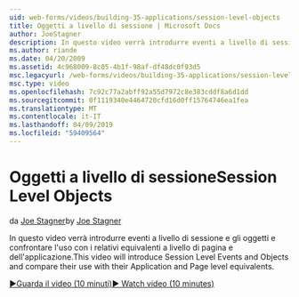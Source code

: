 ```yaml
---
uid: web-forms/videos/building-35-applications/session-level-objects
title: Oggetti a livello di sessione | Microsoft Docs
author: JoeStagner
description: In questo video verrà introdurre eventi a livello di sessione e gli oggetti e confrontare l'uso con i relativi equivalenti a livello di pagina e dell'applicazione.
ms.author: riande
ms.date: 04/20/2009
ms.assetid: 4c968009-8c05-4b1f-98af-df48dc0f93d5
msc.legacyurl: /web-forms/videos/building-35-applications/session-level-objects
msc.type: video
ms.openlocfilehash: 7c92c77a2abff92a55d7972c8e383cddf8a6d1dd
ms.sourcegitcommit: 0f1119340e4464720cfd16d0ff15764746ea1fea
ms.translationtype: MT
ms.contentlocale: it-IT
ms.lasthandoff: 04/09/2019
ms.locfileid: "59409564"
---
```

# <a name="session-level-objects"></a><span data-ttu-id="138fe-103">Oggetti a livello di sessione</span><span class="sxs-lookup"><span data-stu-id="138fe-103">Session Level Objects</span></span>

<span data-ttu-id="138fe-104">da [Joe Stagner](https://github.com/JoeStagner)</span><span class="sxs-lookup"><span data-stu-id="138fe-104">by [Joe Stagner](https://github.com/JoeStagner)</span></span>

<span data-ttu-id="138fe-105">In questo video verrà introdurre eventi a livello di sessione e gli oggetti e confrontare l'uso con i relativi equivalenti a livello di pagina e dell'applicazione.</span><span class="sxs-lookup"><span data-stu-id="138fe-105">This video will introduce Session Level Events and Objects and compare their use with their Application and Page level equivalents.</span></span>

[<span data-ttu-id="138fe-106">&#9654;Guarda il video (10 minuti)</span><span class="sxs-lookup"><span data-stu-id="138fe-106">&#9654; Watch video (10 minutes)</span></span>](https://channel9.msdn.com/Blogs/ASP-NET-Site-Videos/session-level-objects)
